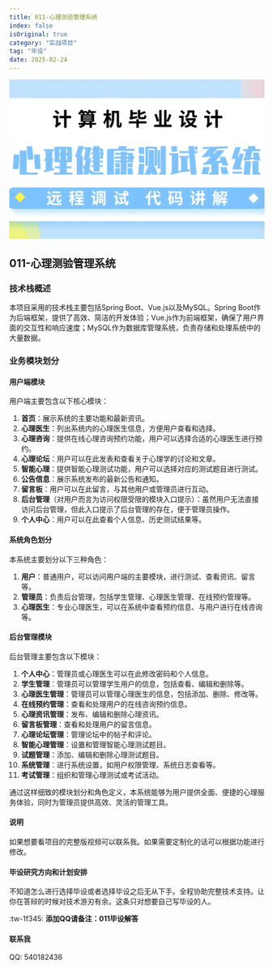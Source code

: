 ```yaml
---
title: 011-心理测验管理系统
index: false
isOriginal: true
category: "实战项目"
tag: "毕设"
date: 2025-02-24
---
```


![](./011.png)

## 011-心理测验管理系统
### 技术栈概述

本项目采用的技术栈主要包括Spring Boot、Vue.js以及MySQL。Spring Boot作为后端框架，提供了高效、简洁的开发体验；Vue.js作为前端框架，确保了用户界面的交互性和响应速度；MySQL作为数据库管理系统，负责存储和处理系统中的大量数据。

### 业务模块划分

#### 用户端模块

用户端主要包含以下核心模块：

1. **首页**：展示系统的主要功能和最新资讯。
2. **心理医生**：列出系统内的心理医生信息，方便用户查看和选择。
3. **心理咨询**：提供在线心理咨询预约功能，用户可以选择合适的心理医生进行预约。
4. **心理论坛**：用户可以在此发表和查看关于心理学的讨论和文章。
5. **智能心理**：提供智能心理测试功能，用户可以选择对应的测试题目进行测试。
6. **公告信息**：展示系统发布的最新公告和通知。
7. **留言板**：用户可以在此留言，与其他用户或管理员进行互动。
8. **后台管理**（对用户而言为访问权限受限的模块入口提示）：虽然用户无法直接访问后台管理，但此入口提示了后台管理的存在，便于管理员操作。
9. **个人中心**：用户可以在此查看个人信息、历史测试结果等。

#### 系统角色划分

本系统主要划分以下三种角色：

1. **用户**：普通用户，可以访问用户端的主要模块，进行测试、查看资讯、留言等。
2. **管理员**：负责后台管理，包括学生管理、心理医生管理、在线预约管理等。
3. **心理医生**：专业心理医生，可以在系统中查看预约信息、与用户进行在线咨询等。

#### 后台管理模块

后台管理主要包含以下模块：

1. **个人中心**：管理员或心理医生可以在此修改密码和个人信息。
2. **学生管理**：管理员可以管理学生用户的信息，包括查看、编辑和删除等。
3. **心理医生管理**：管理员可以管理心理医生的信息，包括添加、删除、修改等。
4. **在线预约管理**：查看和处理用户的在线咨询预约信息。
5. **心理资讯管理**：发布、编辑和删除心理资讯。
6. **留言板管理**：查看和处理用户的留言信息。
7. **心理论坛管理**：管理论坛中的帖子和评论。
8. **智能心理管理**：设置和管理智能心理测试题目。
9. **试题管理**：添加、编辑和删除心理测试题目。
10. **系统管理**：进行系统设置，如用户权限管理、系统日志查看等。
11. **考试管理**：组织和管理心理测试或考试活动。

通过这样细致的模块划分和角色定义，本系统能够为用户提供全面、便捷的心理服务体验，同时为管理员提供高效、灵活的管理工具。

#### 说明
如果想要看项目的完整版视频可以联系我。如果需要定制化的话可以根据功能进行修改。

#### 毕设研究方向和计划安排
不知道怎么进行选择毕设或者选择毕设之后无从下手。全程协助完整技术支持。让你在答辩的时候对技术游刃有余。这条只对想要自己写毕设的人。

:tw-1f345: **添加QQ请备注：011毕设解答**

#### 联系我
QQ: 540182436
